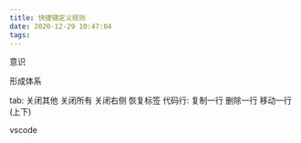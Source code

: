 ```yaml
---
title: 快捷键定义规则
date: 2020-12-29 10:47:04
tags:
---
```



意识

形成体系

tab:  关闭其他 关闭所有 关闭右侧  恢复标签
代码行:  复制一行 删除一行 移动一行(上下)

vscode
